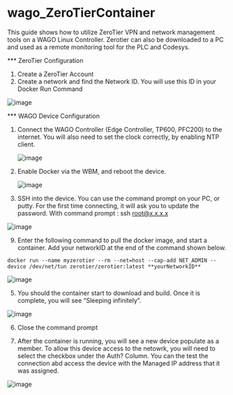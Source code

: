 # wago_ZeroTierContainer
This guide shows how to utilize ZeroTier VPN and network management tools on a WAGO Linux Controller. Zerotier can also be downloaded to a PC and used as a remote monitoring tool for the PLC and Codesys. 

*** ZeroTier Configuration
1. Create a ZeroTier Account
2. Create a network and find the Network ID. You will use this ID in your Docker Run Command

![image](https://github.com/mpsaltis/wago_ZeroTierContainer/assets/90796089/681f096f-3a34-4493-95b5-cfa994e79696)

*** WAGO Device Configuration
1. Connect the WAGO Controller (Edge Controller, TP600, PFC200)  to the internet. You will also need to set the clock correctly, by enabling NTP client.

   ![image](https://github.com/mpsaltis/wago_ZeroTierContainer/assets/90796089/1b31c407-7e13-4c10-b791-9572ff884c7a)
   
3. Enable Docker via the WBM, and reboot the device.
   
   ![image](https://github.com/mpsaltis/wago_ZeroTierContainer/assets/90796089/4691ebe0-117c-44cf-b0e3-7f51901c2bfc)
   
6. SSH into the device. You can use the command prompt on your PC, or putty. For the first time connecting, it will ask you to update the password. With command prompt : ssh root@x.x.x.x
 
  ![image](https://github.com/mpsaltis/wago_ZeroTierContainer/assets/90796089/e10a96be-1f3a-4cff-82af-0a3e26cdffb0)

9. Enter the following command to pull the docker image, and start a container. Add your networkID at the end of the command shown below.

```
docker run --name myzerotier --rm --net=host --cap-add NET_ADMIN --device /dev/net/tun zerotier/zerotier:latest **yourNetworkID**
```
  ![image](https://github.com/mpsaltis/wago_ZeroTierContainer/assets/90796089/2912e0b3-8ffa-4d42-99bf-45be8ce1b9b1)

5. You should the container start to download and build. Once it is complete, you will see “Sleeping infinitely”. 

  ![image](https://github.com/mpsaltis/wago_ZeroTierContainer/assets/90796089/d0426dd5-3d72-4682-b3e9-ac436e7971ce)

6.	Close the command prompt

7.	After the container is running, you will see a new device populate as a member. To allow this device access to the netowrk, you will need to select the checkbox under the Auth? Column. You can the test the connection abd access the device with the Managed IP address that it was assigned.

![image](https://github.com/mpsaltis/wago_ZeroTierContainer/assets/90796089/dc6eb501-0e62-456a-a308-7bfcdee6ae5a)
